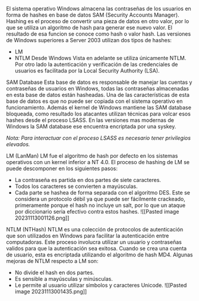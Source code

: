 El sistema operativo Windows almacena las contraseñas de los usuarios en forma de hashes en base de datos SAM (Security Accounts Manager).
Hashing es el proceso de convertir una pieza de datos en otro valor, por lo que se utiliza un algoritmo de hash para generar ese nuevo valor. El resultado de esa funcion se conoce como hash o valor hash.
Las versiones de Windows superiores a Server 2003 utilizan dos tipos de hashes:
- LM
- NTLM
Desde Windows Vista en adelante se utiliza únicamente NTLM.
Por otro lado la autenticación y verificación de las credenciales de usuarios es facilitada por la Local Security Authority (LSA).
 
SAM Database
Esta base de datos es responsable de manejar las cuentas y contraseñas de usuarios en Windows, todas las contraseñas almacenadas en esta base de datos están hasheadas.
Una  de las características de esta base de datos es que no puede ser copiada con el sistema operativo en funcionamiento.
Además el kernel de Windows mantiene las SAM database bloqueada, como resultado los atacantes utilizan técnicas para volcar esos hashes desde el proceso LSASS.
En las versiones mas modernas de Windows la SAM database ese encuentra encriptada por una syskey.

*Nota: Para interactuar con el proceso LSASS es necesario tener privilegios elevados.*

LM (LanMan)
LM fue el algoritmo de hash por defecto en los sistemas operativos con un kernel inferior a NT 4.0.
El proceso de hashing de LM se puede descomponer en los siguientes pasos:
- La contraseña es partida en dos partes de siete caracteres.
- Todos los caracteres se convierten a mayúsculas.
- Cada parte se hashea de forma separada con el algoritmo DES.
Este se considera un protocolo débil ya que puede ser fácilmente crackeado, primeramente porque el hash no incluye un salt, por lo que un ataque por diccionario seria efectivo contra estos hashes.
![[Pasted image 20231113001126.png]]

NTLM (NTHash)
NTLM es una colección de protocolos de autenticación que son utilizados en Windows para facilitar la autenticación entre computadoras. Este proceso involucra utilizar un usuario y contraseñas validos para que la autenticación sea exitosa.
Cuando se crea una cuenta de usuario, esta es encriptada utilizando el algoritmo de hash MD4.
Algunas mejoras de NTLM respecto a LM son:
- No divide el hash en dos partes.
- Es sensible a mayúsculas y minúsculas.
- Le permite al usuario utilizar símbolos y caracteres Unicode.
![[Pasted image 20231113001435.png]]
